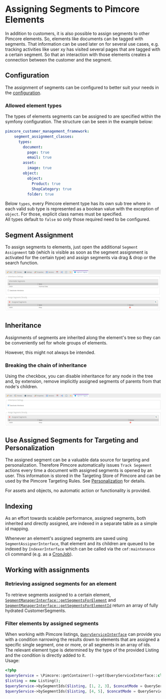 # Assigning Segments to Pimcore Elements
In addition to customers, it is also possible to assign segments to other Pimcore elements. So, elements like documents
can be tagged with segments. That information can be used later on for several use cases, e.g. tracking activities like
user xy has visited several pages that are tagged with a certain segment. So that an interaction with those elements 
creates a connection between the customer and the segment.

## Configuration

The assignment of segments can be configured to better suit your needs in the [configuration](./03_Configuration.md).

### Allowed element types

The types of elements segments can be assigned to are specified within the symfony configuration.
The structure can be seen in the example below:

```yml
pimcore_customer_management_framework:
    segment_assignment_classes:
      types:
        document:
          page: true
          email: true
        asset:
          image: true
        object:
          object:
            Product: true
            ShopCategory: true
          folder: true
```

Below `types`, every Pimcore element type has its own sub tree where in each valid sub type 
is represented as a boolean value with the exception of `object`. 
For those, explicit class names must be specified.  
All types default to `false` so only those required need to be configured.


## Segment Assignment 
To assign segments to elements, just open the additional `Segment Assignment` tab (which is visible as soon as the 
segment assignment is activated for the certain type) and assign segments via drag & drop or the search function. 

![segment assignment tab](./img/segment-assignment.jpg)

## Inheritance

Assignments of segments are inherited along the element's tree so they can be conveniently set for whole groups of 
elements.

However, this might not always be intended.

### Breaking the chain of inheritance

Using the checkbox, you can disable inheritance for any node in the tree and, by extension, 
remove implicitly assigned segments of parents from that node's children.

![segment assignment tab with checkbox](./img/segment-assignment-no-inheritance.jpg)


## Use Assigned Segments for Targeting and Personalization
The assigned segment can be a valuable data source for targeting and personalization. Therefore Pimcore automatically 
issues `Track Segement` actions every time a document with assigned segments is opened by an user. This information is
stored in the Targeting Store of Pimcore and can be used by the Pimcore Targeting Rules. See [Personalization](30_Personalization/README.md)
for details.   

For assets and objects, no automatic action or functionality is provided. 


## Indexing

As an effort towards scalable performance, assigned segments, both inherited and directly assigned,
are indexed in a separate table as a simple id mapping.  

Whenever an element's assigned segments are saved using `SegmentAssignerInterface`, 
that element and its children are queued to be indexed by `IndexerInterface` which can be called via 
the `cmf:maintenance` cli command (e.g. as a [CronJob](./04_Cronjobs.md)).

## Working with assignments

### Retrieving assigned segments for an element
To retrieve segments assigned to a certain element,
[`SegmentManagerInterface::getSegmentsForElement`](https://github.com/pimcore/customer-data-framework/blob/master/src/SegmentManager/SegmentManagerInterface.php#L66) and 
[`SegmentManagerInterface::getSegmentsForElementId`](https://github.com/pimcore/customer-data-framework/blob/master/src/SegmentManager/SegmentManagerInterface.php#L77)
return an array of fully hydrated CustomerSegments.

### Filter elements by assigned segments
When working with Pimcore listings, [`QueryServiceInterface`](https://github.com/pimcore/customer-data-framework/blob/master/src/QueryService/QueryServiceInterface.php)
can provide you with a condition narrowing the results down to elements that are assigned a specific single segment, 
one or more, or all segments in an array of ids.  
The relevant element type is determined by the type of the provided Listing and the condition is directly added to it.  
Usage:
```php
<?php
$queryService = \Pimcore::getContainer()->get(QueryServiceInterface::class); //or however you access your services
$listing = new Listing();
$queryService->bySegmentIds($listing, [1, 2, 3], $concatMode = QueryServiceInterface::MODE_DISJUNCTION); // OR-concatenation
$queryService->bySegmentIds($listing, [4, 5], $concatMode = QueryServiceInterface::MODE_CONJUNCTION); // AND-concatenation

```
